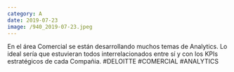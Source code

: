 ```yaml
--- 
category: A 
date: 2019-07-23 
image: /940_2019-07-23.jpeg 
--- 
```


En el área Comercial se están desarrollando muchos temas de Analytics. Lo ideal sería que estuvieran todos interrelacionados entre sí y con los KPIs estratégicos de cada Compañia. #DELOITTE #COMERCIAL #ANALYTICS